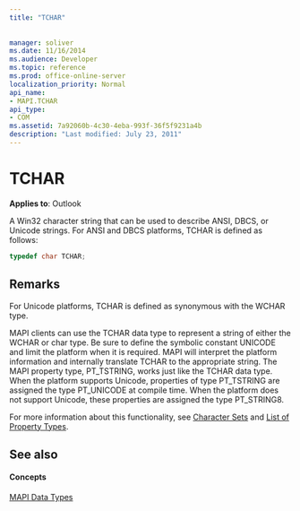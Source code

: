 ```yaml
---
title: "TCHAR"
 
 
manager: soliver
ms.date: 11/16/2014
ms.audience: Developer
ms.topic: reference
ms.prod: office-online-server
localization_priority: Normal
api_name:
- MAPI.TCHAR
api_type:
- COM
ms.assetid: 7a92060b-4c30-4eba-993f-36f5f9231a4b
description: "Last modified: July 23, 2011"
---
```


# TCHAR

  
  
**Applies to**: Outlook 
  
A Win32 character string that can be used to describe ANSI, DBCS, or Unicode strings. For ANSI and DBCS platforms, TCHAR is defined as follows:
  
```cpp
typedef char TCHAR;

```

## Remarks

For Unicode platforms, TCHAR is defined as synonymous with the WCHAR type. 
  
MAPI clients can use the TCHAR data type to represent a string of either the WCHAR or char type. Be sure to define the symbolic constant UNICODE and limit the platform when it is required. MAPI will interpret the platform information and internally translate TCHAR to the appropriate string. The MAPI property type, PT_TSTRING, works just like the TCHAR data type. When the platform supports Unicode, properties of type PT_TSTRING are assigned the type PT_UNICODE at compile time. When the platform does not support Unicode, these properties are assigned the type PT_STRING8.
  
For more information about this functionality, see [Character Sets](mapi-character-sets.md) and [List of Property Types](property-types.md). 
  
## See also

#### Concepts

[MAPI Data Types](mapi-data-types.md)

